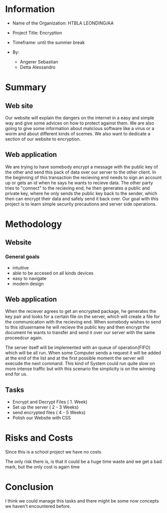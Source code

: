 # Information
- Name of the Organization: HTBLA LEONDING/AA

- Project Title: Encryption

- Timeframe: until the summer break

- By:
  - Angerer Sebastian
  - Detta Alessandro

# Summary
## Web site
Our website will explain the dangers on the internet in a easy and simple way and give some advices on how to protect against them. We are also going to give some information about malicious software like a virus or a worm and about different kinds of scemes. We also want to dedicate a section of our website to encryption.

## Web application
We are trying to have somebody encrypt a message with the public key of the other and send this pack of data over our server to the other client. In the beginning of this transaction the recieving end needs to sign an account up or gets an id when he says he wants to recieve data. The other party tries to "connect" to the recieving end, he then generates a public and private key, where he only sends the public key back to the sender, which then can encrypt their data and safely send it back over.
Our goal with this project is to learn simple security precautions and server side operations.

# Methodology
## Website
### General goals
- intuitive
- able to be accesed on all kinds devices
- easy to navigate
- modern design 

## Web application
When the reciever agrees to get an encrypted package, he generates the key pair and looks for a certain file on the server, which will create a file for the communication with the recieving end. When somebody wishes to send to this id/username he will recieve the public key and then encrypt the document he wants to transfer and send it over our server with the same proceedcur again.

The server itself will be implemented with an queue of operation(FIFO) which will be all run. When some Computer sends a request it will be added at the end of the list and at the first possible moment the server will execude the next command. This kind of System could run quite slow on more intense traffic but with this scenario the simplicity is on the winning end for us.

## Tasks

- Encrypt and Decrypt Files ( 1. Week)
- Set up the server ( 2 - 3 Weeks)
- send encrypted files ( 4 - 5 Weeks)
- Polish our Website with CSS

# Risks and Costs

Since this is a school project we have no costs

The only risk there is, is that it could be a huge time waste and we get a bad mark, but the only cost is again time

# Conclusion

I think we could manage this tasks and there might be some now concepts we haven't encountered before. 
